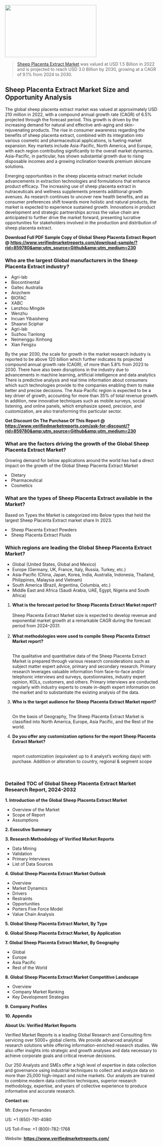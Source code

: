 <img src="https://ffe5etoiles.com/wp-content/uploads/2024/12/MST1-300x171.png" alt="" width="300" height="171" class="alignnone size-medium wp-image-20088" /><blockquote><p><p><a href="https://www.verifiedmarketreports.com/download-sample/?rid=859780&utm_source=Github&utm_medium=230" target="_blank">Sheep Placenta Extract Market</a> was valued at USD 1.5 Billion in 2022 and is projected to reach USD 3.0 Billion by 2030, growing at a CAGR of 9.1% from 2024 to 2030.</p></blockquote><p><h2>Sheep Placenta Extract Market Size and Opportunity Analysis</h2><p>The global sheep placenta extract market was valued at approximately USD 210 million in 2022, with a compound annual growth rate (CAGR) of 6.5% projected through the forecast period. This growth is driven by the increasing demand for natural and effective anti-aging and skin-rejuvenating products. The rise in consumer awareness regarding the benefits of sheep placenta extract, combined with its integration into various cosmetic and pharmaceutical applications, is fueling market expansion. Key markets include Asia-Pacific, North America, and Europe, with each region contributing significantly to the overall market dynamics. Asia-Pacific, in particular, has shown substantial growth due to rising disposable incomes and a growing inclination towards premium skincare solutions.</p><p>Emerging opportunities in the sheep placenta extract market include advancements in extraction technologies and formulations that enhance product efficacy. The increasing use of sheep placenta extract in nutraceuticals and wellness supplements presents additional growth avenues. As research continues to uncover new health benefits, and as consumer preferences shift towards more holistic and natural products, the market is expected to experience sustained growth. Innovations in product development and strategic partnerships across the value chain are anticipated to further drive the market forward, presenting lucrative opportunities for stakeholders involved in the production and distribution of sheep placenta extract.</p></p><p class=""><strong>Download Full PDF Sample Copy of Global Sheep Placenta Extract Report @ <a href="https://www.verifiedmarketreports.com/download-sample/?rid=859780&amp;utm_source=Github&amp;utm_medium=230" target="_blank">https://www.verifiedmarketreports.com/download-sample/?rid=859780&amp;utm_source=Github&amp;utm_medium=230</a></strong></p><h3 id="" class="">Who are the largest Global manufacturers in the Sheep Placenta Extract industry?</h3><p><li>Agri-lab</li><li> Biocontinental</li><li> Galtec Australia</li><li> Anzchem</li><li> BIOFAC</li><li> XABC</li><li> Lanzhou Mingde</li><li> Wenzhu</li><li>  Incuan Yibaisheng</li><li> Shaanxi Sciphar</li><li> Agri-lab</li><li> Suzhou Tianlong</li><li> Neimenggu Xinhong</li><li> Xian Fengzu</li></p><div class=""><div class="" dir="" data-message-author-role="" data-message-id="" data-message-model-slug=""><div class=""><div class=""><div class=""><div class="" dir="" data-message-author-role="" data-message-id="" data-message-model-slug=""><div class=""><div class=""><p>By the year 2030, the scale for growth in the market research industry is reported to be above 120 billion which further indicates its projected compound annual growth rate (CAGR), of more than 5.8% from 2023 to 2030. There have also been disruptions in the industry due to advancements in machine learning, artificial intelligence and data analytics There is predictive analysis and real time information about consumers which such technologies provide to the companies enabling them to make better and precise decisions. The Asia-Pacific region is expected to be a key driver of growth, accounting for more than 35% of total revenue growth. In addition, new innovative techniques such as mobile surveys, social listening, and online panels, which emphasize speed, precision, and customization, are also transforming this particular sector.</p><p><strong>Get Discount On The Purchase Of This Report @&nbsp; <a href="https://www.verifiedmarketreports.com/ask-for-discount/?rid=859780&amp;utm_source=Github&amp;utm_medium=230" target="_blank">https://www.verifiedmarketreports.com/ask-for-discount/?rid=859780&amp;utm_source=Github&amp;utm_medium=230</a></strong></p></div></div></div></div></div></div></div></div><h3 id="" class="">What are the factors driving the growth of the Global Sheep Placenta Extract Market?</h3><p id="" class="">Growing demand for below applications around the world has had a direct impact on the growth of the Global Sheep Placenta Extract Market</p><p id="" class=""><li>Dietary</li><li> Pharmaceutical</li><li> Cosmetics</li></p><h3 id="" class="">What are the types of Sheep Placenta Extract available in the Market?</h3><p id="" class="">Based on Types the Market is categorized into Below types that held the largest Sheep Placenta Extract market share In 2023.</p><p id="" class=""><li>Sheep Placenta Extract Powders</li><li> Sheep Placenta Extract Fluids</li></p><h3 id="" class="">Which regions are leading the Global Sheep Placenta Extract Market?</h3><ul><li>Global (United States, Global and Mexico)</li><li>Europe (Germany, UK, France, Italy, Russia, Turkey, etc.)</li><li>Asia-Pacific (China, Japan, Korea, India, Australia, Indonesia, Thailand, Philippines, Malaysia and Vietnam)</li><li>South America (Brazil, Argentina, Columbia, etc.)</li><li>Middle East and Africa (Saudi Arabia, UAE, Egypt, Nigeria and South Africa)</li></ul><p><ol><li><strong>What is the forecast period for Sheep Placenta Extract Market report?<br /></strong><br /><span data-sheets-root="1" data-sheets-value="{&quot;1&quot;:2,&quot;2&quot;:&quot;XXXX size is expected to develop revenue and exponential market growth at a remarkable CAGR during the forecast period from 2024&ndash;2030.&quot;}" data-sheets-userformat="{&quot;2&quot;:12674,&quot;4&quot;:{&quot;1&quot;:2,&quot;2&quot;:16776960},&quot;10&quot;:2,&quot;11&quot;:0,&quot;15&quot;:&quot;Arial&quot;,&quot;16&quot;:12}">Sheep Placenta Extract Market size is expected to develop revenue and exponential market growth at a remarkable CAGR during the forecast period from 2024&ndash;2031.</span><br /><br /></li><li><strong>What methodologies were used to compile Sheep Placenta Extract Market report?<br /><br /></strong><p>The qualitative and quantitative data of the&nbsp;Sheep Placenta Extract Market is prepared through various research considerations such as subject matter expert advice, primary and secondary research. Primary research leverages valuable information from face-to-face and/or telephonic interviews and surveys, questionnaires, industry expert opinion, KOLs, customers, and others. Primary interviews are conducted regularly with industry experts to create in-depth expert information on the market and to substantiate the existing analysis of the data.&nbsp;</p></li><li><strong>Who is the target audience for Sheep Placenta Extract Market report?<br /><br /></strong><p>On the basis of Geography, The&nbsp;Sheep Placenta Extract Market is classified into North America, Europe, Asia Pacific, and the Rest of the world.</p></li><li><strong>Do you offer any customization options for the report Sheep Placenta Extract Market?<br /><br /></strong><p>report customization (equivalent up to 4 analyst&rsquo;s working days) with purchase. Addition or alteration to country, regional &amp; segment scope</p><p>&nbsp;</p></li></ol></p><h3 id="" class="">Detailed TOC of Global Sheep Placenta Extract Market Research Report, 2024-2032</h3><p id="" class=""><strong>1. Introduction of the Global Sheep Placenta Extract Market</strong></p><ul><li>Overview of the Market</li><li>Scope of Report</li><li>Assumptions</li></ul><p id="" class=""><strong>2. Executive Summary</strong></p><p id="" class=""><strong>3. Research Methodology of&nbsp;Verified Market Reports</strong></p><ul><li>Data Mining</li><li>Validation</li><li>Primary Interviews</li><li>List of Data Sources</li></ul><p id="" class=""><strong>4. Global Sheep Placenta Extract Market Outlook</strong></p><ul><li>Overview</li><li>Market Dynamics</li><li>Drivers</li><li>Restraints</li><li>Opportunities</li><li>Porters Five Force Model</li><li>Value Chain Analysis</li></ul><p id="" class=""><strong>5. Global Sheep Placenta Extract Market, By&nbsp;Type</strong></p><p id="" class=""><strong>6. Global Sheep Placenta Extract Market, By Application</strong></p><p id="" class=""><strong>7. Global Sheep Placenta Extract Market, By Geography</strong></p><ul><li>Global</li><li>Europe</li><li>Asia Pacific</li><li>Rest of the World</li></ul><p id="" class=""><strong>8. Global Sheep Placenta Extract Market Competitive Landscape</strong></p><ul><li>Overview</li><li>Company Market Ranking</li><li>Key Development Strategies</li></ul><p id="" class=""><strong>9. Company Profiles</strong></p><p id="" class=""><strong>10. Appendix</strong></p><p id="" class=""><strong>About Us: Verified Market Reports</strong></p><p id="" class="">Verified Market Reports is a leading Global Research and Consulting firm servicing over 5000+ global clients. We provide advanced analytical research solutions while offering information-enriched research studies. We also offer insights into strategic and growth analyses and data necessary to achieve corporate goals and critical revenue decisions.</p><p id="" class="">Our 250 Analysts and SMEs offer a high level of expertise in data collection and governance using industrial techniques to collect and analyze data on more than 25,000 high-impact and niche markets. Our analysts are trained to combine modern data collection techniques, superior research methodology, expertise, and years of collective experience to produce informative and accurate research.</p><p id="" class=""><strong>Contact us:</strong></p><p id="" class="">Mr. Edwyne Fernandes</p><p id="" class="">US: +1 (650)-781-4080</p><p id="" class="">US Toll-Free: +1 (800)-782-1768</p><p id="" class="">Website: <a target="" data-test-app-aware-link=""><strong>https://www.verifiedmarketreports.com/</strong></a></p>
